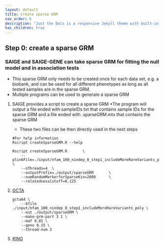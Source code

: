 ```yaml
---
layout: default
title: Create sparse GRM
nav_order: 8
description: "Just the Docs is a responsive Jekyll theme with built-in search that is easily customizable and hosted on GitHub Pages."
has_children: true
---
```


## Step 0: create a sparse GRM


### SAIGE and SAIGE-GENE can take sparse GRM for fitting the null model and in association tests

* This sparse GRM only needs to be created once for each data set, e.g. a biobank,  and can be used for all different phenotypes as long as all tested samples are in the sparse GRM.
* Multiple programs can be used to generate a sparse GRM


1. SAIGE provides a script to create a sparse GRM
    *The program will output a file ended with sampleIDs.txt that contains sample IDs for the sparse GRM and a file ended with .sparseGRM.mtx that contains the sparse GRM
    * These two files can be then directly used in the next steps 

    ```
    #For help information
    Rscript createSparseGRM.R --help
    ```


    ``` 
    Rscript createSparseGRM.R       \
        --plinkFile=./input/nfam_100_nindep_0_step1_includeMoreRareVariants_poly \
        --nThreads=4  \
        --outputPrefix=./output/sparseGRM       \
        --numRandomMarkerforSparseKin=2000      \
        --relatednessCutoff=0.125
    ```
2. [GCTA](https://yanglab.westlake.edu.cn/software/gcta/#MakingaGRM)

    ```
    gcta64 \
        --bfile ./input/nfam_100_nindep_0_step1_includeMoreRareVariants_poly \
        --out ./output/sparseGRM \
        --make-grm-part 3 1 \
        --maf 0.01 \
        --geno 0.15 \
        --thread-num 2
    ```

3. [KING](https://www.kingrelatedness.com/manual.shtml)
